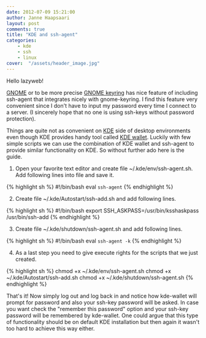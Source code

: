 ```yaml
---
date: 2012-07-09 15:21:00
author: Janne Haapsaari
layout: post
comments: true
title: "KDE and ssh-agent"
categories:
    - kde
    - ssh
    - linux
cover:  "/assets/header_image.jpg"
---
```


Hello lazyweb!

[GNOME](http://www.gnome.org/) or to be more precise
[GNOME keyring](http://live.gnome.org/GnomeKeyring) has nice feature of
including ssh-agent that integrates nicely with gnome-keyring. I find this
feature very convenient since I don't have to input my password every time I
connect to a server. (I sincerely hope that no one is using ssh-keys without
password protection).

Things are quite not as convenient on [KDE](http://kde.org/) side of desktop
environments even though KDE provides handy tool called
[KDE wallet](http://utils.kde.org/projects/kwalletmanager/). Luckily with few
simple scripts we can use the combination of KDE wallet and ssh-agent to
provide similar functionality on KDE. So without further ado here is the
guide.

1. Open your favorite text editor and create file ~/.kde/env/ssh-agent.sh.
Add following lines into file and save it.

{% highlight sh %}
#!/bin/bash
eval `ssh-agent`
{% endhighlight %}



2. Create file ~/.kde/Autostart/ssh-add.sh and add following lines.

{% highlight sh %}
#!/bin/bash
export SSH_ASKPASS=/usr/bin/ksshaskpass
/usr/bin/ssh-add
{% endhighlight %}

3. Create file ~/.kde/shutdown/ssh-agent.sh and add following lines.

{% highlight sh %}
#!/bin/bash
eval `ssh-agent -k`
{% endhighlight %}

4. As a last step you need to give execute rights for the scripts that we just
created.

{% highlight sh %}
chmod +x ~/.kde/env/ssh-agent.sh
chmod +x ~/.kde/Autostart/ssh-add.sh
chmod +x ~/.kde/shutdown/ssh-agent.sh
{% endhighlight %}

That's it! Now simply log out and log back in and notice how kde-wallet will
prompt for password and also your ssh-key password will be asked. In case you
want check the "remember this password" option and your ssh-key password will
be remembered by kde-wallet. One could argue that this type of functionality
should be on default KDE installation but then again it wasn't too hard to
achieve this way either.
